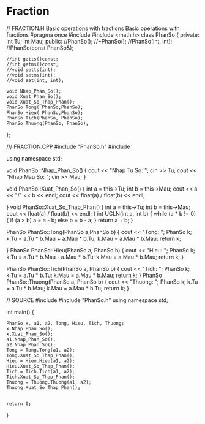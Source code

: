# Fraction
// FRACTION.H
Basic operations with fractions
Basic operations with fractions
#pragma once
#include <iostream>
#include <math.h>
class PhanSo
{
private:
	int Tu;
	int Mau;
public:
	//PhanSo();
	//~PhanSo();
	//PhanSo(int, int);
	//PhanSo(const PhanSo&);

	//int getts()const;
	//int getms()const;
	//void setts(int);
	//void setms(int);
	//void set(int, int);

	void Nhap_Phan_So();
	void Xuat_Phan_So();
	void Xuat_So_Thap_Phan();
	PhanSo Tong( PhanSo,PhanSo);
	PhanSo Hieu( PhanSo,PhanSo);
	PhanSo Tich(PhanSo, PhanSo);
	PhanSo Thuong(PhanSo, PhanSo);
};

/// FRACTION.CPP
#include "PhanSo.h"
#include <iostream>

using namespace std;

void PhanSo::Nhap_Phan_So()
{
	cout << "Nhap Tu So: ";
	cin >> Tu;
	cout << "Nhap Mau So: ";
	cin >> Mau;
}

void PhanSo::Xuat_Phan_So()
{
	int a = this->Tu;
	int b = this->Mau;
	cout << a << "/" << b << endl;
	cout << float(a) / float(b) << endl;

}
void PhanSo::Xuat_So_Thap_Phan()
{
	int a = this->Tu;
	int b = this->Mau;
	cout << float(a) / float(b) << endl;
}
int UCLN(int a, int b)
{
	while (a * b != 0) {
		if (a > b)
			a = a - b;
		else
			b = b - a;
	}
	return a + b;
}

PhanSo PhanSo::Tong(PhanSo a,PhanSo b)
{
	cout << "Tong: ";
	PhanSo k;
	k.Tu = a.Tu * b.Mau + a.Mau * b.Tu;
	k.Mau = a.Mau * b.Mau;
	return k;
	
}
PhanSo PhanSo::Hieu(PhanSo a, PhanSo b)
{
	cout << "Hieu: ";
	PhanSo k;
	k.Tu = a.Tu * b.Mau - a.Mau * b.Tu;
	k.Mau = a.Mau * b.Mau;
	return k;
}

PhanSo PhanSo::Tich(PhanSo a, PhanSo b)
{
	cout << "Tich: ";
	PhanSo k;
	k.Tu = a.Tu  * b.Tu;
	k.Mau = a.Mau * b.Mau;
	return k;
}
PhanSo PhanSo::Thuong(PhanSo a, PhanSo b)
{
	cout << "Thuong: ";
	PhanSo k;
	k.Tu = a.Tu * b.Mau;
	k.Mau = a.Mau * b.Tu;
	return k;
}
  
// SOURCE
#include <iostream>
#include "PhanSo.h"
using namespace std;

int main()
{
	
	PhanSo x, a1, a2, Tong, Hieu, Tich, Thuong;
	x.Nhap_Phan_So();
	x.Xuat_Phan_So();
	a1.Nhap_Phan_So();
	a2.Nhap_Phan_So();
	Tong = Tong.Tong(a1, a2);
	Tong.Xuat_So_Thap_Phan();
	Hieu = Hieu.Hieu(a1, a2);
	Hieu.Xuat_So_Thap_Phan();
	Tich = Tich.Tich(a1, a2);
	Tich.Xuat_So_Thap_Phan();
	Thuong = Thuong.Thuong(a1, a2);
	Thuong.Xuat_So_Thap_Phan();


	return 0;
}
